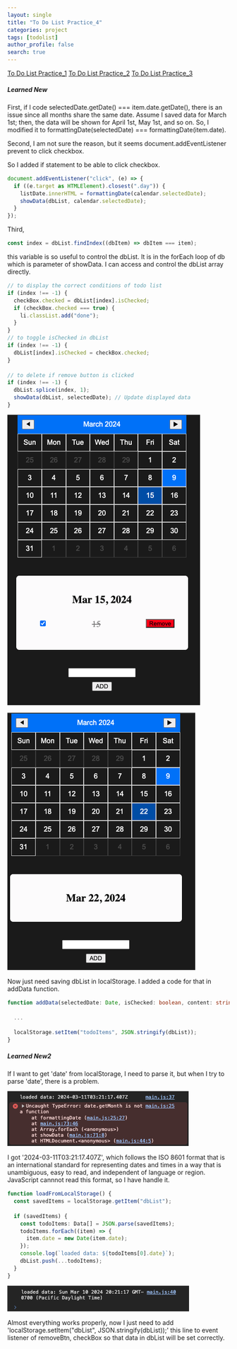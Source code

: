 ```yaml
---
layout: single
title: "To Do List Practice_4"
categories: project
tags: [todolist]
author_profile: false
search: true
---
```


[To Do List Practice_1](https://henrychung98.github.io/project/todoListPrac1/)
[To Do List Practice_2](https://henrychung98.github.io/project/todoListPrac2/)
[To Do List Practice_3](https://henrychung98.github.io/project/todoListPrac3/)

##### Learned New

First, if I code selectedDate.getDate() === item.date.getDate(), there is an issue since all months share the same date. Assume I saved data for March 1st; then, the data will be shown for April 1st, May 1st, and so on. So, I modified it to formattingDate(selectedDate) === formattingDate(item.date).

Second, I am not sure the reason, but it seems document.addEventListener prevent to click checkbox.

So I added if statement to be able to click checkbox.

```typescript
document.addEventListener("click", (e) => {
  if ((e.target as HTMLElement).closest(".day")) {
    listDate.innerHTML = formattingDate(calendar.selectedDate);
    showData(dbList, calendar.selectedDate);
  }
});
```

Third,

```typescript
const index = dbList.findIndex((dbItem) => dbItem === item);
```

this variable is so useful to control the dbList. It is in the forEach loop of db which is parameter of showData. I can access and control the dbList array directly.

```typescript
// to display the correct conditions of todo list
if (index !== -1) {
  checkBox.checked = dbList[index].isChecked;
  if (checkBox.checked === true) {
    li.classList.add("done");
  }
}
// to toggle isChecked in dbList
if (index !== -1) {
  dbList[index].isChecked = checkBox.checked;
}

// to delete if remove button is clicked
if (index !== -1) {
  dbList.splice(index, 1);
  showData(dbList, selectedDate); // Update displayed data
}
```

![des1](/assets/images/2024-03-08-todoListPrac4/des1.png)

![des2](/assets/images/2024-03-08-todoListPrac4/des2.png)

Now just need saving dbList in localStorage. I added a code for that in addData function.

```typescript
function addData(selectedDate: Date, isChecked: boolean, content: string) {

  ...

  localStorage.setItem("todoItems", JSON.stringify(dbList));
}
```

##### Learned New2

If I want to get 'date' from localStorage, I need to parse it, but when I try to parse 'date', there is a problem.

![des3](/assets/images/2024-03-08-todoListPrac4/des3.png)

I got '2024-03-11T03:21:17.407Z', which follows the ISO 8601 format that is an international standard for representing dates and times in a way that is unambiguous, easy to read, and independent of language or region. JavaScript cannnot read this format, so I have handle it.

```typescript
function loadFromLocalStorage() {
  const savedItems = localStorage.getItem("dbList");

  if (savedItems) {
    const todoItems: Data[] = JSON.parse(savedItems);
    todoItems.forEach((item) => {
      item.date = new Date(item.date);
    });
    console.log(`loaded data: ${todoItems[0].date}`);
    dbList.push(...todoItems);
  }
}
```

![des4](/assets/images/2024-03-08-todoListPrac4/des4.png)

Almost everything works properly, now I just need to add 'localStorage.setItem("dbList", JSON.stringify(dbList));' this line to event listener of removeBtn, checkBox so that data in dbList will be set correctly.

